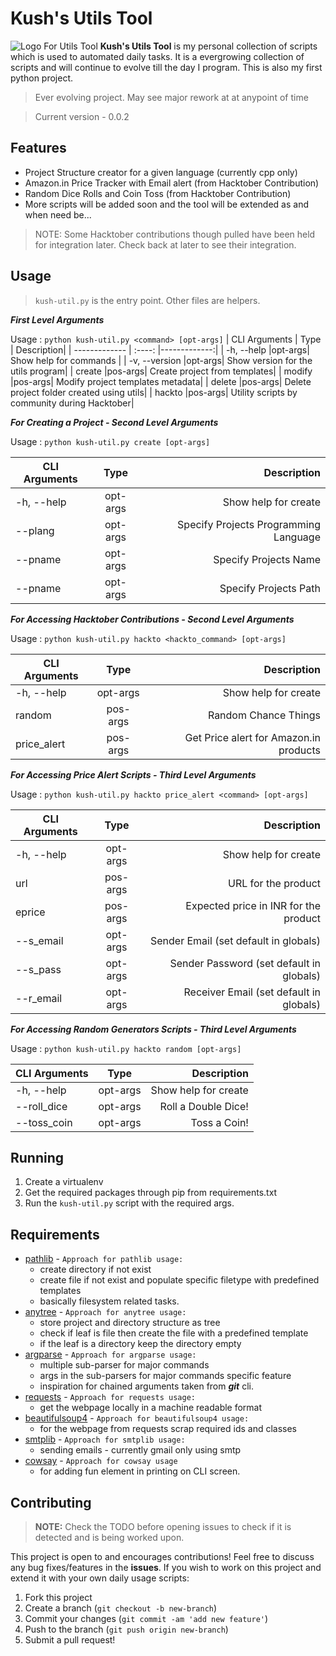 
# Kush's Utils Tool
![Logo For Utils Tool](https://i.ibb.co/wS77tRZ/utils-logo.png)
**Kush's Utils Tool** is my personal collection of scripts which is used to automated daily tasks. It is a evergrowing collection of scripts and will continue to evolve till the day I program. This is also my first python project.
> Ever evolving project. May see major rework at at anypoint of time

> Current version - 0.0.2

## Features
* Project Structure creator for a given language (currently cpp only)
* Amazon.in Price Tracker with Email alert (from Hacktober Contribution)
* Random Dice Rolls and Coin Toss (from Hacktober Contribution)
* More scripts will be added soon and the tool will be extended as and when need be...

> NOTE: Some Hacktober contributions though pulled have been held for integration later. Check back at later to see their integration.

## Usage
> ```kush-util.py``` is the entry point. Other files are helpers.

***First Level Arguments***

Usage : ```python kush-util.py <command> [opt-args]```
| CLI Arguments |  Type  | Description|
| ------------- | :----: |-------------:|
| -h, --help    |opt-args| Show help for commands | 
| -v, --version |opt-args| Show version for the utils program| 
| create 		|pos-args| Create project from templates|
| modify 		|pos-args| Modify project templates metadata|
| delete		|pos-args| Delete project folder created using utils|
| hackto		|pos-args| Utility scripts by community during Hacktober|

***For Creating a Project - Second Level Arguments***

Usage : ```python kush-util.py create [opt-args]```

| CLI Arguments |  Type  | Description|
| ------------- | :----: |-------------:|
| -h, --help    |opt-args| Show help for create | 
| --plang		|opt-args| Specify Projects Programming Language| 
| --pname		|opt-args| Specify Projects Name|
| --pname		|opt-args| Specify Projects Path|

***For Accessing Hacktober Contributions - Second Level Arguments***

Usage : ```python kush-util.py hackto <hackto_command> [opt-args]```

| CLI Arguments |  Type  | Description|
| ------------- | :----: |-------------:|
| -h, --help    |opt-args| Show help for create | 
| random		|pos-args| Random Chance Things| 
| price_alert	|pos-args| Get Price alert for Amazon.in products|

***For Accessing Price Alert Scripts - Third Level Arguments***

Usage : ```python kush-util.py hackto price_alert <command> [opt-args]```

| CLI Arguments |  Type  | Description|
| ------------- | :----: |-------------:|
| -h, --help    |opt-args| Show help for create | 
| url			|pos-args| URL for the product | 
| eprice		|pos-args| Expected price in INR for the product|
| --s_email		|opt-args| Sender Email (set default in globals)|
| --s_pass		|opt-args| Sender Password (set default in globals)|
| --r_email		|opt-args| Receiver Email (set default in globals)|

***For Accessing Random Generators Scripts - Third Level Arguments***

Usage : ```python kush-util.py hackto random [opt-args]```

| CLI Arguments |  Type  | Description|
| ------------- | :----: |-------------:|
| -h, --help    |opt-args| Show help for create | 
| --roll_dice	|opt-args| Roll a Double Dice!|
| --toss_coin	|opt-args| Toss a Coin!|

## Running
1. Create a virtualenv
2. Get the required packages through pip from requirements.txt
3. Run the ```kush-util.py``` script with the required args.

## Requirements

* [pathlib](https://docs.python.org/3/library/pathlib.html) - ```Approach for pathlib usage:```
	* create directory if not exist
	* create file if not exist and populate specific filetype with predefined templates
	* basically filesystem related tasks.
* [anytree](https://pypi.org/project/anytree/) - ```Approach for anytree usage:```
	* store project and directory structure as tree
	* check if leaf is file then create the file with a predefined template
	* if the leaf is a directory keep the directory empty
* [argparse](https://docs.python.org/3/library/argparse.html) - ```Approach for argparse usage:```
	* multiple sub-parser for major commands
	* args in the sub-parsers for major commands specific feature
	* inspiration for chained arguments taken from ***git*** cli.
* [requests](https://pypi.org/project/requests/) - ```Approach for requests usage:```
	* get the webpage locally in a machine readable format
* [beautifulsoup4](https://pypi.org/project/beautifulsoup4/) - ```Approach for beautifulsoup4 usage: ```
	* for the webpage from requests scrap required ids and classes
* [smtplib](https://docs.python.org/3/library/smtplib.html) - ```Approach for smtplib usage:```
	* sending emails - currently gmail only using smtp
* [cowsay](https://pypi.org/project/cowsay/) - ```Approach for cowsay usage```
	* for adding fun element in printing on CLI screen.

## Contributing
> **NOTE:** Check the TODO before opening issues to check if it is detected and is being worked upon.

This project is open to and encourages contributions! Feel free to discuss any bug fixes/features in the **issues**. If you wish to work on this project and extend it with your own daily usage scripts:

1.  Fork this project
2.  Create a branch (`git checkout -b new-branch`)
3.  Commit your changes (`git commit -am 'add new feature'`)
4.  Push to the branch (`git push origin new-branch`)
5.  Submit a pull request!
